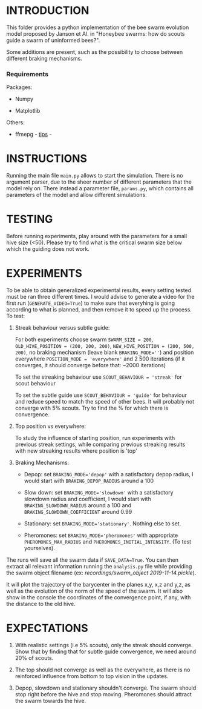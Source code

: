 # INTRODUCTION

This folder provides a python implementation of the bee swarm evolution model proposed by Janson et Al. in "Honeybee swarms: how do scouts guide a swarm of uninformed bees?".

Some additions are present, such as the possibility to choose between different braking mechanisms.

### Requirements

Packages:

* Numpy

* Matplotlib

Others:

* ffmepg - [tips](https://github.com/adaptlearning/adapt_authoring/wiki/Installing-FFmpeg) -

# INSTRUCTIONS

Running the main file ```main.py``` allows to start the simulation. There is no argument parser, due to the sheer number of different parameters that the model rely on. There instead a parameter file, ```params.py```, which contains all parameters of the model and allow different simulations.

# TESTING

Before running experiments, play around with the parameters for a small hive size (<50). Please try to find what is the critical swarm size below which the guiding does not work.

# EXPERIMENTS

To be able to obtain generalized experimental results, every setting tested must be ran three different times.
I would advise to generate a video for the first run (```GENERATE_VIDEO=True```) to make sure that everyhing is going according to what is planned, and then remove it to speed up the process.
To test:

1. Streak behaviour versus subtle guide:

    For both experiments choose swarm ```SWARM_SIZE = 200```, ```OLD_HIVE_POSITION = (200, 200, 200)```, ```NEW_HIVE_POSITION = (200, 500, 200)```, no braking mechanism (leave blank ```BRAKING_MODE=''```) and position everywhere ```POSITION_MODE = 'everywhere'``` and 2 500 iterations (if it converges, it should converge before that: ~2000 iterations)

    To set the streaking behaviour use ```SCOUT_BEHAVIOUR = 'streak'``` for scout behaviour

    To set the subtle guide use ```SCOUT_BEHAVIOUR = 'guide'``` for behaviour and reduce speed to match the speed of other bees. It will probably not converge with 5% scouts. Try to find the % for which there is convergence.

2. Top position vs everywhere:

    To study the influence of starting position, run experiments with previous streak settings, while comparing previous streaking results with new streaking results where position is 'top'

3. Braking Mechanisms:

    *   Depop: set ```BRAKING_MODE='depop'``` with a satisfactory depop radius, I would start with ```BRAKING_DEPOP_RADIUS``` around a 100

    *   Slow down: set ```BRAKING_MODE='slowdown'``` with a satisfactory slowdown radius and coefficient, I would start with ```BRAKING_SLOWDOWN_RADIUS``` around a 100 and ```BRAKING_SLOWDOWN_COEFFICIENT``` around 0.99

    *   Stationary: set ```BRAKING_MODE='stationary'```. Nothing else to set.

    *   Pheromones: set ```BRAKING_MODE='pheromones'``` with appropriate ```PHEROMONES_MAX_RADIUS``` and ```PHEROMONES_INITIAL_INTENSITY```. (To test yourselves).


The runs will save all the swarm data if ```SAVE_DATA=True```. You can then extract all relevant information running the ```analysis.py``` file while providing the swarm object filename (ex: *recordings/swarm_object 2019-11-14.pickle*).

It will plot the trajectory of the barycenter in the planes x,y, x,z and y,z, as well as the evolution of the norm of the speed of the swarm. It will also show in the console the coordinates of the convergence point, if any, with the distance to the old hive.


# EXPECTATIONS

1. With realistic settings (i.e 5% scouts), only the streak should converge. Show that by finding that for subtle guide convergence, we need around 20% of scouts.

2. The top should not converge as well as the everywhere, as there is no reinforced influence from bottom to top vision in the updates.

3. Depop, slowdown and stationary shouldn't converge. The swarm should stop right before the hive and stop moving. Pheromones should attract the swarm towards the hive.






